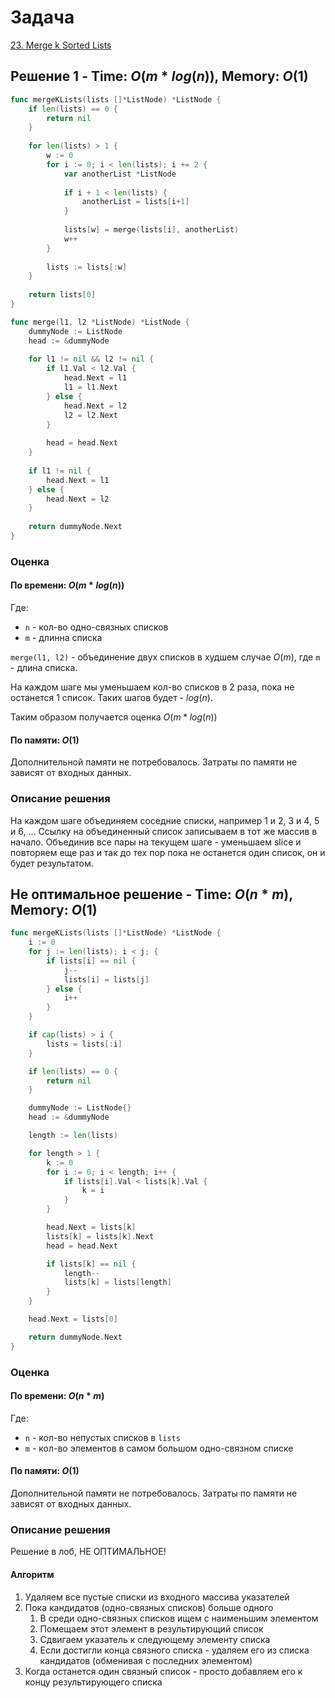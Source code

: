# Задача

[23. Merge k Sorted Lists](https://leetcode.com/problems/merge-k-sorted-lists/)

## Решение 1 - Time: $O(m * log(n))$, Memory: $O(1)$

```go
func mergeKLists(lists []*ListNode) *ListNode {
    if len(lists) == 0 {
        return nil
    }
    
    for len(lists) > 1 {
        w := 0
        for i := 0; i < len(lists); i += 2 {
            var anotherList *ListNode
            
            if i + 1 < len(lists) {
                anotherList = lists[i+1]
            }
            
            lists[w] = merge(lists[i], anotherList)
            w++
        }
        
        lists := lists[:w]
    }
    
    return lists[0]
}

func merge(l1, l2 *ListNode) *ListNode {
    dummyNode := ListNode
    head := &dummyNode
    
    for l1 != nil && l2 != nil {
        if l1.Val < l2.Val {
            head.Next = l1
            l1 = l1.Next
        } else {
            head.Next = l2
            l2 = l2.Next
        }
        
        head = head.Next
    }
    
    if l1 != nil {
        head.Next = l1
    } else {
        head.Next = l2
    }
    
    return dummyNode.Next
}
```

### Оценка 

#### По времени: $O(m * log(n))$
Где:
* `n` - кол-во одно-связных списков
* `m` - длинна списка

`merge(l1, l2)` - объединение двух списков в худшем случае $O(m)$, где `m` - длина списка.

На каждом шаге мы уменьшаем кол-во списков в 2 раза, пока не останется 1 список. Таких шагов будет - $log(n)$.

Таким образом получается оценка $O(m * log(n))$

#### По памяти: $O(1)$

Дополнительной памяти не потребовалось. Затраты по памяти не зависят от входных данных. 

### Описание решения

На каждом шаге объединяем соседние списки, например 1 и 2, 3 и 4, 5 и 6, ... Ссылку на объединенный список записываем в тот же массив в начало. Объединив все пары на текущем шаге - уменьшаем slice и повторяем еще раз и так до тех пор пока не останется один список, он и будет результатом. 

## Не оптимальное решение - Time: $O(n * m)$, Memory: $O(1)$

```go
func mergeKLists(lists []*ListNode) *ListNode {
	i := 0
	for j := len(lists); i < j; {
		if lists[i] == nil {
			j--
			lists[i] = lists[j]
		} else {
			i++
		}
	}

	if cap(lists) > i {
		lists = lists[:i]
	}

	if len(lists) == 0 {
		return nil
	}

	dummyNode := ListNode{}
	head := &dummyNode

	length := len(lists)

	for length > 1 {
		k := 0
		for i := 0; i < length; i++ {
			if lists[i].Val < lists[k].Val {
				k = i
			}
		}

		head.Next = lists[k]
		lists[k] = lists[k].Next
		head = head.Next

		if lists[k] == nil {
			length--
			lists[k] = lists[length]
		}
	}

	head.Next = lists[0]

	return dummyNode.Next
}
```

### Оценка 

#### По времени: $O(n*m)$
Где:
* `n` - кол-во непустых списков в `lists`
* `m` - кол-во элементов в самом большом одно-связном списке

#### По памяти: $O(1)$
Дополнительной памяти не потребовалось. Затраты по памяти не зависят от входных данных. 

### Описание решения

Решение в лоб, НЕ ОПТИМАЛЬНОЕ!

#### Алгоритм
1. Удаляем все пустые списки из входного массива указателей
2. Пока кандидатов (одно-связных списков) больше одного
	1. В среди одно-связных списков ищем с наименьшим элементом
	2. Помещаем этот элемент в результирующий список
	3. Сдвигаем указатель к следующему элементу списка
	4. Если достигли конца связного списка - удаляем его из списка кандидатов (обменивая с последних элементом)
3. Когда останется один связный список - просто добавляем его к концу результирующего списка